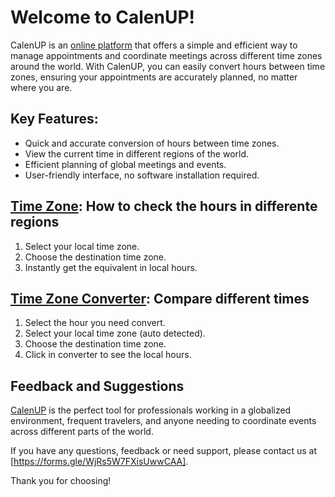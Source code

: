 # Welcome to CalenUP!

CalenUP is an [online platform](https://www.calenup.com) that offers a simple and efficient way to manage appointments and coordinate meetings across different time zones around the world. With CalenUP, you can easily convert hours between time zones, ensuring your appointments are accurately planned, no matter where you are.

## Key Features:
* Quick and accurate conversion of hours between time zones.
* View the current time in different regions of the world.
* Efficient planning of global meetings and events.
* User-friendly interface, no software installation required.

## [Time Zone](https://www.calenup.com/time-now): How to check the hours in differente regions
1. Select your local time zone.
2. Choose the destination time zone.
3. Instantly get the equivalent in local hours.

## [Time Zone Converter](https://www.calenup.com/hour-conversion): Compare different times
1. Select the hour you need convert.
2. Select your local time zone (auto detected).
3. Choose the destination time zone.
4. Click in converter to see the local hours.

## Feedback and Suggestions
[CalenUP](https://www.calenup.com) is the perfect tool for professionals working in a globalized environment, frequent travelers, and anyone needing to coordinate events across different parts of the world.

If you have any questions, feedback or need support, please contact us at [https://forms.gle/WjRs5W7FXisUwwCAA].

Thank you for choosing!
